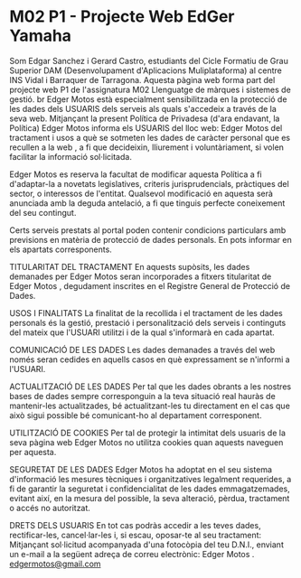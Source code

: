 # M02 P1 - Projecte Web EdGer Yamaha
Som Edgar Sanchez i Gerard Castro, estudiants del Cicle Formatiu de Grau Superior DAM (Desenvolupament d'Aplicacions Muliplataforma) al centre 
INS Vidal i Barraquer de Tarragona. Aquesta pàgina web forma part del projecte web P1 de l'assignatura M02 Llenguatge de màrques i sistemes de gestió.
br
Edger Motos està especialment sensibilitzada en la protecció de les dades dels USUARIS dels serveis als quals s'accedeix a través de la seva web. Mitjançant la present Política de Privadesa (d'ara endavant, la Política) Edger Motos informa els USUARIS del lloc web: Edger Motos del tractament i usos a què se sotmeten les dades de caràcter personal que es recullen a la web , a fi que decideixin, lliurement i voluntàriament, si volen facilitar la informació sol·licitada.

Edger Motos es reserva la facultat de modificar aquesta Política a fi d'adaptar-la a novetats legislatives, criteris jurisprudencials, pràctiques del sector, o interessos de l'entitat. Qualsevol modificació en aquesta serà anunciada amb la deguda antelació, a fi que tinguis perfecte coneixement del seu contingut.

Certs serveis prestats al portal poden contenir condicions particulars amb previsions en matèria de protecció de dades personals. En pots informar en els apartats corresponents.

TITULARITAT DEL TRACTAMENT
En aquests supòsits, les dades demanades per Edger Motos seran incorporades a fitxers titularitat de Edger Motos , degudament inscrites en el Registre General de Protecció de Dades.

USOS I FINALITATS
La finalitat de la recollida i el tractament de les dades personals és la gestió, prestació i personalització dels serveis i continguts del mateix que l'USUARI utilitzi i de la qual s'informarà en cada apartat.

COMUNICACIÓ DE LES DADES
Les dades demanades a través del web només seran cedides en aquells casos en què expressament se n'informi a l'USUARI.

ACTUALITZACIÓ DE LES DADES
Per tal que les dades obrants a les nostres bases de dades sempre corresponguin a la teva situació real hauràs de mantenir-les actualitzades, bé actualitzant-les tu directament en el cas que això sigui possible bé comunicant-ho al departament corresponent.

UTILITZACIÓ DE COOKIES
Per tal de protegir la intimitat dels usuaris de la seva pàgina web Edger Motos no utilitza cookies quan aquests naveguen per aquesta.

SEGURETAT DE LES DADES
Edger Motos ha adoptat en el seu sistema d'informació les mesures tècniques i organitzatives legalment requerides, a fi de garantir la seguretat i confidencialitat de les dades emmagatzemades, evitant així, en la mesura del possible, la seva alteració, pèrdua, tractament o accés no autoritzat.

DRETS DELS USUARIS
En tot cas podràs accedir a les teves dades, rectificar-les, cancel·lar-les i, si escau, oposar-te al seu tractament:
Mitjançant sol·licitud acompanyada d'una fotocòpia del teu D.N.I., enviant un e-mail a la següent adreça de correu electrònic: Edger Motos . edgermotos@gmail.com
